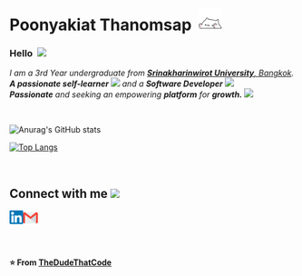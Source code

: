 # Poonyakiat Thanomsap&nbsp; <img src="https://github.com/LunarArtemis/LunarArtemis/blob/main/asset/Siuuuuu!!!.gif" width="40px">

### Hello&nbsp; <img src="https://github.com/TheDudeThatCode/TheDudeThatCode/blob/master/Assets/Hi.gif" width="25px">

<p>
  <em>
    I am a 3rd Year undergraduate from <a href="https://www.swu.ac.th/"> <b>Srinakharinwirot University</b>, Bangkok</a>. <br>
    <b>A passionate self-learner</b>  <img src="https://github.com/TheDudeThatCode/TheDudeThatCode/blob/master/Assets/Developer.gif" width="30px"> and a <b>Software Developer</b>&nbsp;<img src="https://github.com/TheDudeThatCode/TheDudeThatCode/blob/master/Assets/Designer.gif" width="36px"><br><b>Passionate</b>
    and seeking an empowering <b>platform</b> for <b>growth.</b> <img src="https://github.com/TheDudeThatCode/TheDudeThatCode/blob/master/Assets/Rocket.gif" width="18px">
  </em>  
</p>


<br>


![Anurag's GitHub stats](https://github-readme-stats.vercel.app/api?username=LunarArtemis&show_icons=true)

[![Top Langs](https://github-readme-stats.vercel.app/api/top-langs/?username=LunarArtemis&layout=compact&)](https://github.com/anuraghazra/github-readme-stats)


<br>

## Connect with me <img src="https://github.com/TheDudeThatCode/TheDudeThatCode/blob/master/Assets/Handshake.gif" width = "70px">
  <a href="https://www.linkedin.com/in/poonyakiat-thanomsap-9436221a9/">
    <img align="left" width="24px" src="https://github.com/LunarArtemis/LunarArtemis/blob/main/asset/Linkedin.svg" />
  </a>
  <a href="mailto:poonyakiat.thanomsap@gmail.com">
    <img align="left"  width="26px" src="https://github.com/LunarArtemis/LunarArtemis/blob/main/asset/Gmail.svg" />
  </a>

<br><br><br><br>

**⭐️ From [TheDudeThatCode](https://github.com/TheDudeThatCode)**

